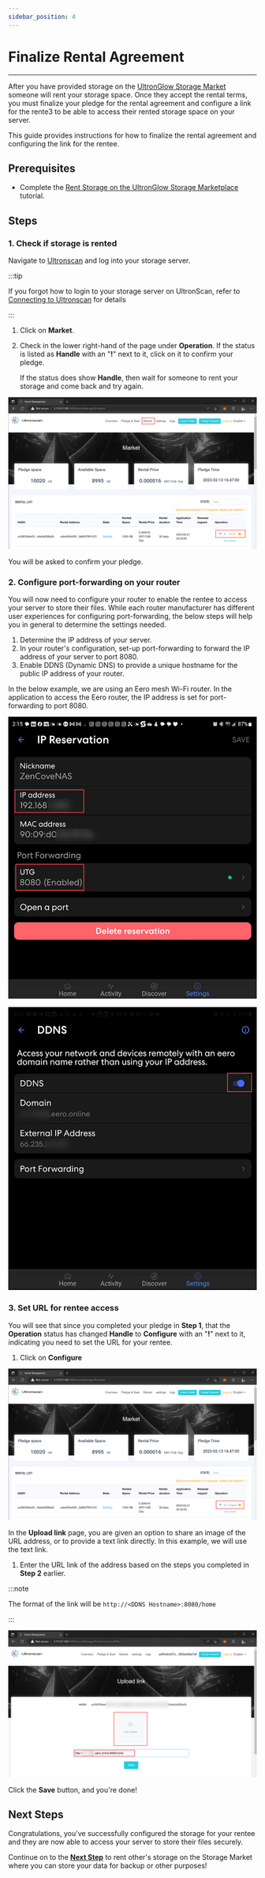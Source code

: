 ```yaml
---
sidebar_position: 4
---
```

# Finalize Rental Agreement
---
After you have provided storage on the [UltronGlow Storage Market](https://www.ultronscan.io/market)
someone will rent your storage space.  Once they accept the rental terms, you must finalize your pledge
for the rental agreement and configure a link for the rente3 to be able to access their rented storage
space on your server.

This guide provides instructions for how to finalize the rental agreement and configuring the link for
the rentee.

## Prerequisites

* Complete the [Rent Storage on the UltronGlow Storage Marketplace](preparing-storage-for-rental.md) tutorial.

## Steps

### 1. Check if storage is rented

Navigate to [Ultronscan](https://www.ultronscan.io) and log into your storage server.

:::tip

If you forgot how to login to your storage server on UltronScan, refer to 
[Connecting to Ultronscan](connecting-to-ultronscan.md) for details

:::

1. Click on **Market**.

2. Check in the lower right-hand of the page under **Operation**.  If the status is listed as **Handle** with an 
   "**!**" next to it, click on it to confirm your pledge.
   
    If the status does show **Handle**, then wait for someone to rent your storage and come back and try again.

![Check_For_Handle.png](Check_For_Handle.png)

You will be asked to confirm your pledge.  

### 2. Configure port-forwarding on your router

You will now need to configure your router to enable the rentee to access your server to store their files.
While each router manufacturer has different user experiences for configuring port-forwarding, the below steps
will help you in general to determine the settings needed.

1. Determine the IP address of your server.
2. In your router's configuration, set-up port-forwarding to forward the IP address of your server to port 8080.
3. Enable DDNS (Dynamic DNS) to provide a unique hostname for the public IP address of your router.

In the below example, we are using an Eero mesh Wi-Fi router.  In the application to access the Eero router, the 
IP address is set for port-forwarding to port 8080.

![Eero_Port_Forwarding.png](Eero_Port_Forwarding.png)

![Eero_DDNS.png](Eero_DDNS.png)

### 3. Set URL for rentee access

You will see that since you completed your pledge in **Step 1**, that the **Operation** status has changed
**Handle** to **Configure** with an "**!**" next to it, indicating you need to set the URL for your rentee.

1.  Click on **Configure**


![Configure_Rental_Handle.png](Configure_Rental_Handle.png)

In the **Upload link** page, you are given an option to share an image of the URL address, or to provide a text
link directly.  In this example, we will use the text link.

1. Enter the URL link of the address based on the steps you completed in **Step 2** earlier.

:::note

The format of the link will be `http://<DDNS Hostname>:8080/home`

:::

![Set_URL_For_Access.png](Set_URL_For_Access.png)

Click the **Save** button, and you're done!

## Next Steps

Congratulations, you've successfully configured the storage for your rentee and they are now able to access
your server to store their files securely.

Continue on to the [**Next Step**](..%2Frent-storage-space%2Fget-started-renting.md)
to rent other's storage on the Storage Market where you can store your data for backup or other purposes!
